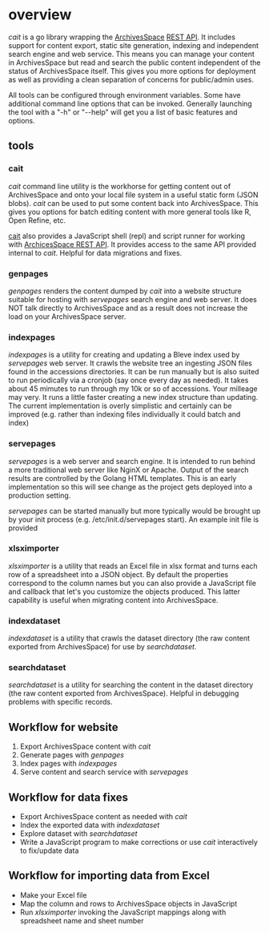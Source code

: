 
# overview

_cait_ is a go library wrapping the [ArchivesSpace](http://archivesspace.org) [REST API](http://archivesspace.github.io/archivesspace/api/).  It includes support for content export, static site generation, indexing and independent search engine and web service.  This means you can manage your content in ArchivesSpace but read and search the public content independent of the status of ArchivesSpace itself.  This gives you more options for deployment as well as providing a clean separation of concerns for public/admin uses.

All tools can be configured through environment variables. Some have additional command line options that can be invoked.  Generally launching the tool with a "-h" or "--help" will get you a list of basic features and options.

## tools

### cait

_cait_ command line utility is the workhorse for getting content out of ArchivesSpace and onto your local file system in a useful static form (JSON blobs).  _cait_ can be used to put some content back into ArchivesSpace. This gives you options for batch editing content with more general tools like R, Open Refine, etc.

[cait](CAIT-JAVASCRIPT-README.md) also provides a JavaScript shell (repl) and script runner for working with [ArchicesSpace REST API](http://archivesspace.github.io/archivesspace/). It provides access to the same API provided internal to _cait_. Helpful for data migrations and fixes.

### genpages

_genpages_ renders the content dumped by _cait_ into a website structure suitable for hosting with _servepages_ search engine and web server.  It does NOT talk directly to ArchivesSpace and as a result does not increase the load on your ArchivesSpace server.

### indexpages

_indexpages_ is a utility for creating and updating a Bleve index used by _servepages_ web server.  It crawls the website tree an ingesting JSON files found in the accessions directories. It can be run manually but is also suited to run periodically via a cronjob (say once every day as needed).   It takes about 45 mimutes to run through my 10k or so of accessions. Your milleage may very. It runs a little faster creating a new index structure than updating.  The current implementation is overly simplistic and certainly can be improved (e.g. rather than indexing files individually it could batch and index)

### servepages

_servepages_ is a web server and search engine. It is intended to run behind a more traditional web server like NginX or Apache.  Output of the search results are controlled by the Golang HTML templates.  This is an early implementation so this will see change as the project gets deployed into a production setting.

_servepages_ can be started manually but more typically would be brought up by your init process (e.g. /etc/init.d/servepages start). An example init file is provided

### xlsximporter

_xlsximporter_ is a utility that reads an Excel file in xlsx format and turns each row of a spreadsheet into a JSON object. By default the properties correspond to the column names but you can also provide a JavaScript file and callback that let's you customize the objects produced. This latter capability is useful when migrating content into ArchivesSpace.

### indexdataset

_indexdataset_ is a utility that crawls the dataset directory (the raw content exported from ArchivesSpace) for use by _searchdataset_.

### searchdataset

_searchdataset_ is a utility for searching the content in the dataset directory (the raw content exported from ArchivesSpace).  Helpful in debugging problems with specific records.


## Workflow for website

1. Export ArchivesSpace content with _cait_
2. Generate pages with _genpages_
3. Index pages with _indexpages_
4. Serve content and search service with _servepages_

## Workflow for data fixes

+ Export ArchivesSpace content as needed with _cait_
+ Index the exported data with _indexdataset_
+ Explore dataset with _searchdataset_
+ Write a JavaScript program to make corrections or use _cait_ interactively to fix/update data

## Workflow for importing data from Excel

+ Make your Excel file
+ Map the column and rows to ArchivesSpace objects in JavaScript
+ Run _xlsximporter_ invoking the JavaScript mappings along with spreadsheet name and sheet number
